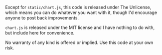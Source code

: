 Except for `static/chart.js`, this code is released under The Unlicense, which means you can do whatever you want with it, though I'd encourage anyone to post back improvements.

`chart.js` is released under the MIT license and I have nothing to do with, but include here for convenience.

No warranty of any kind is offered or implied. Use this code at your own risk.
